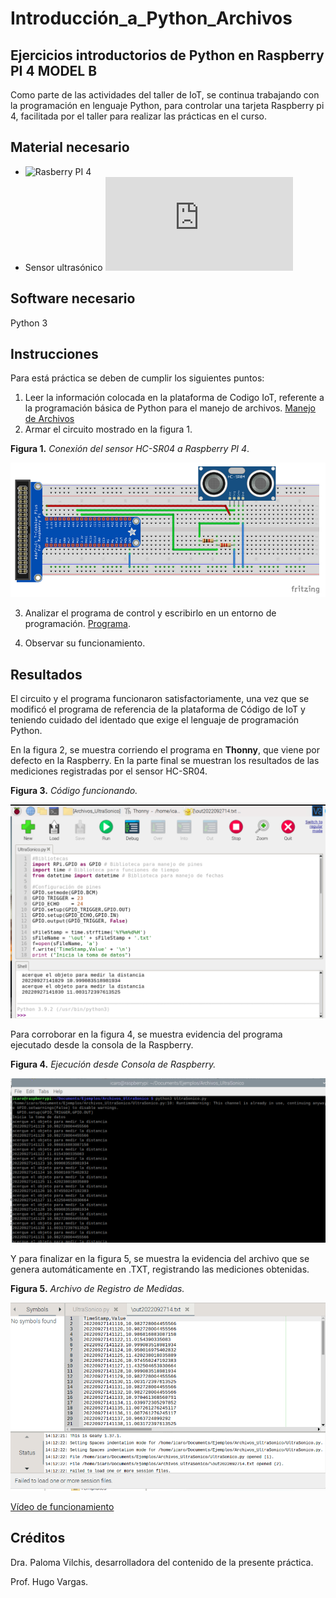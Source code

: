 # Introducción_a_Python_Archivos

## Ejercicios introductorios de Python en Raspberry PI 4 MODEL B


Como parte de las actividades del taller de IoT, se continua trabajando con la programación en lenguaje Python, para controlar una tarjeta Raspberry pi 4, facilitada por el taller para realizar las prácticas en el curso.

## Material necesario

- ![Rasberry PI 4](https://www.raspberrypi.com/products/raspberry-pi-4-model-b/)
- Sensor ultrasónico ![HC-SR04](https://datasheet4u.com/datasheet-pdf/ETC1/HC-SR04/pdf.php?id=1380138)

## Software necesario

Python 3

## Instrucciones

Para está práctica se deben de cumplir los siguientes puntos:

1. Leer la información colocada en la plataforma de Codigo IoT, referente a la programación básica de Python para el manejo de archivos. [Manejo de Archivos](https://edu.codigoiot.com/mod/lesson/view.php?id=2024&pageid=2569&startlastseen=no)
2.  Armar el circuito mostrado en la figura 1.

  **Figura 1.** *Conexión del sensor HC-SR04 a Raspberry PI 4*.
  
  ![Circuito](https://github.com/OmarAbundis/Introduccion_a_Python_Archivos/blob/main/Imagenes/Diagrama_UltraSonico.PNG)
  
3. Analizar el programa de control y escribirlo en un entorno de programación. [Programa](https://github.com/OmarAbundis/Introduccion_a_Python_Archivos/blob/main/Programas/Archivos_ultraSonico.py).

4. Observar su funcionamiento.

## Resultados

El circuito y el programa funcionaron satisfactoriamente, una vez que se modificó el programa de referencia de la plataforma de Código de IoT y teniendo cuidado del identado que exige el lenguaje de programación Python.

En la figura 2, se muestra corriendo el programa en **Thonny**, que viene por defecto en la Raspberry. En la parte final se muestran los resultados de las mediciones registradas por el sensor HC-SR04.

**Figura 3.** *Código funcionando.*

![Thonny](https://github.com/OmarAbundis/Introduccion_a_Python_Archivos/blob/main/Imagenes/Thonny_Ultrasonico.PNG)

Para corroborar en la figura 4, se muestra evidencia del programa ejecutado desde la consola de la Raspberry.

**Figura 4.** *Ejecución desde Consola de Raspberry.*

![Consola](https://github.com/OmarAbundis/Introduccion_a_Python_Archivos/blob/main/Imagenes/UltraSonico_Consola.PNG)

Y para finalizar en la figura 5, se muestra la evidencia del archivo que se genera automáticamente en .TXT, registrando las mediciones obtenidas.

**Figura 5.** *Archivo de Registro de Medidas.*

![Archivo](https://github.com/OmarAbundis/Introduccion_a_Python_Archivos/blob/main/Imagenes/Archivo_UltraSonico.PNG)

[Vídeo de funcionamiento](https://youtu.be/ez1xVBdXycA)

## Créditos

Dra. Paloma Vilchis, desarrolladora del contenido de la presente práctica.

Prof. Hugo Vargas.
  
  

